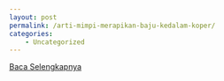 ```yaml
---
layout: post
permalink: /arti-mimpi-merapikan-baju-kedalam-koper/
categories:
    - Uncategorized
---
```


[Baca Selengkapnya](/04)